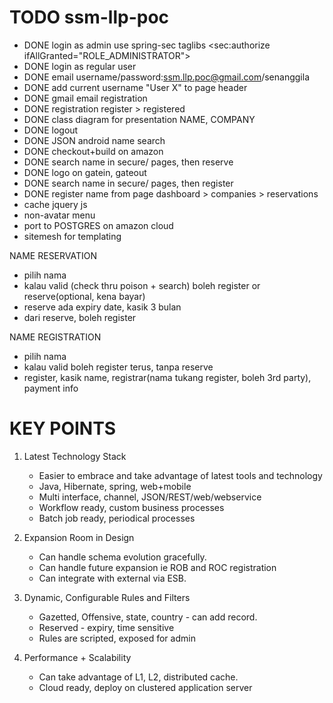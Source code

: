 TODO ssm-llp-poc
===========
- DONE login as admin use spring-sec taglibs  <sec:authorize ifAllGranted="ROLE_ADMINISTRATOR">
- DONE login as regular user
- DONE email username/password:ssm.llp.poc@gmail.com/senanggila
- DONE add current username "User X" to page header
- DONE gmail email registration
- DONE registration     register > registered
- DONE class diagram for presentation NAME, COMPANY
- DONE logout
- DONE JSON android name search
- DONE checkout+build on amazon
- DONE search name in secure/ pages, then reserve
- DONE logo on gatein, gateout
- DONE search name in secure/ pages, then register
- DONE register name from page dashboard > companies > reservations
- cache jquery js
- non-avatar menu
- port to POSTGRES on amazon cloud
- sitemesh for templating

NAME RESERVATION
 - pilih nama
 - kalau valid (check thru poison + search) boleh register or reserve(optional, kena bayar)
 - reserve ada expiry date, kasik 3 bulan
 - dari reserve, boleh register

NAME REGISTRATION
 - pilih nama
 - kalau valid boleh register terus, tanpa reserve
 - register, kasik name, registrar(nama tukang register, boleh 3rd party), payment info


KEY POINTS
============
1. Latest Technology Stack
   - Easier to embrace and take advantage of latest tools and technology
   - Java, Hibernate, spring, web+mobile
   - Multi interface, channel, JSON/REST/web/webservice
   - Workflow ready, custom business processes
   - Batch job ready, periodical processes

2. Expansion Room in Design
   - Can handle schema evolution gracefully.
   - Can handle future expansion ie ROB and ROC registration
   - Can integrate with external via ESB.

3. Dynamic, Configurable Rules and Filters
   - Gazetted, Offensive, state, country - can add record.
   - Reserved - expiry, time sensitive
   - Rules are scripted, exposed for admin

4. Performance + Scalability
   - Can take advantage of L1, L2, distributed cache.
   - Cloud ready, deploy on clustered application server

